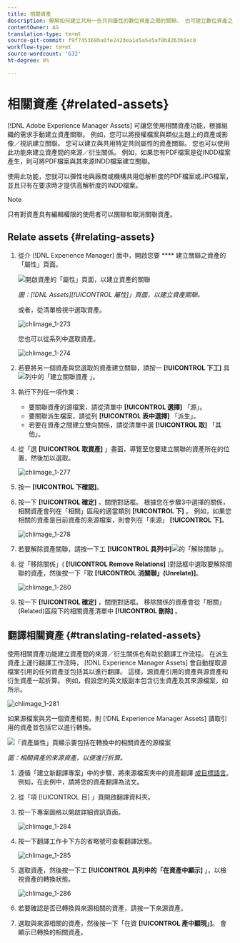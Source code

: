 ```yaml
---
title: 相關資產
description: 瞭解如何建立共用一些共同屬性的數位資產之間的關聯。 也可建立數位資產之間的來源衍生關係。
contentOwner: AG
translation-type: tm+mt
source-git-commit: f9f745369ba0fe242dea1e5a5e5af0b8263b1ec0
workflow-type: tm+mt
source-wordcount: '632'
ht-degree: 0%

---
```



# 相關資產 {#related-assets}

[!DNL Adobe Experience Manager Assets] 可讓您使用相關資產功能，根據組織的需求手動建立資產關聯。 例如，您可以將授權檔案與類似主題上的資產或影像／視訊建立關聯。 您可以建立與共用特定共同屬性的資產關聯。 您也可以使用此功能來建立資產間的來源／衍生關係。 例如，如果您有PDF檔案是從INDD檔案產生，則可將PDF檔案與其來源INDD檔案建立關聯。

使用此功能，您就可以彈性地與廠商或機構共用低解析度的PDF檔案或JPG檔案，並且只有在要求時才提供高解析度的INDD檔案。

>[!NOTE]
>
>只有對資產具有編輯權限的使用者可以關聯和取消關聯資產。

## Relate assets {#relating-assets}

1. 從介 [!DNL Experience Manager] 面中，開啟您要 **** 建立關聯之資產的「屬性」頁面。

   ![開啟資產的「屬性」頁面，以建立資產的關聯](assets/asset-properties-relate-assets.png)

   *圖：[!DNL Assets][!UICONTROL 屬性]」頁面，以建立資產關聯。*

   或者，從清單檢視中選取資產。

   ![chlimage_1-273](assets/chlimage_1-273.png)

   您也可以從系列中選取資產。

   ![chlimage_1-274](assets/chlimage_1-274.png)

1. 若要將另一個資產與您選取的資產建立關聯，請按一 **[!UICONTROL 下工]** 具 ![列中的「建立關聯資產](assets/do-not-localize/link-relate.png) 」。
1. 執行下列任一項作業：

   * 要關聯資產的源檔案，請從清單中 **[!UICONTROL 選擇]** 「源」。
   * 要關聯派生檔案，請從列 **[!UICONTROL 表中選擇]** 「派生」。
   * 若要在資產之間建立雙向關係，請從清單中選 **[!UICONTROL 取]** 「其他」。

1. 從「選 **[!UICONTROL 取資產]** 」畫面，導覽至您要建立關聯的資產所在的位置，然後加以選取。

   ![chlimage_1-277](assets/chlimage_1-277.png)

1. 按一 **[!UICONTROL 下確認]**。
1. 按一下 **[!UICONTROL 確定]** ，關閉對話框。 根據您在步驟3中選擇的關係，相關資產會列在「相關」區段的適當類別 **[!UICONTROL 下]** 。 例如，如果您相關的資產是目前資產的來源檔案，則會列在「來源」 **[!UICONTROL 下]**。

   ![chlimage_1-278](assets/chlimage_1-278.png)

1. 若要解除資產關聯，請按一下工 **[!UICONTROL 具列中]**![的「解除關聯](assets/do-not-localize/link-unrelate-icon.png) 」。

1. 從「移除關係」( **[!UICONTROL Remove Relations]** )對話框中選取要解除關聯的資產，然後按一下「取 **[!UICONTROL 消關聯」(Unrelate)]**。

   ![chlimage_1-280](assets/chlimage_1-280.png)

1. 按一下 **[!UICONTROL 確定]** ，關閉對話框。 移除關係的資產會從「相關」(Related)區段下的相關資產清單中 **[!UICONTROL 刪除]** 。

## 翻譯相關資產 {#translating-related-assets}

使用相關資產功能建立資產間的來源／衍生關係也有助於翻譯工作流程。 在派生資產上運行翻譯工作流時， [!DNL Experience Manager Assets] 會自動提取源檔案引用的任何資產並包括其以進行翻譯。 這樣，源資產引用的資產與源資產和衍生資產一起折算。 例如，假設您的英文版副本包含衍生資產及其來源檔案，如所示。

![chlimage_1-281](assets/chlimage_1-281.png)

如果源檔案與另一個資產相關，則 [!DNL Experience Manager Assets] 讀取引用的資產並包括它以進行轉換。

![「資產屬性」頁顯示要包括在轉換中的相關資產的源檔案](assets/asset-properties-source-asset.png)

*圖：相關資產的來源資產，以便進行折算。*

1. 遵循「建立新翻譯專案」中的步驟，將來源檔案夾中的資產翻譯 [成目標語言](translation-projects.md#create-a-new-translation-project)。 例如，在此例中，請將您的資產翻譯為法文。

1. 從「項 [!UICONTROL 目] 」頁開啟翻譯資料夾。

1. 按一下專案圖格以開啟詳細資訊頁面。

   ![chlimage_1-284](assets/chlimage_1-284.png)

1. 按一下翻譯工作卡下方的省略號可查看翻譯狀態。

   ![chlimage_1-285](assets/chlimage_1-285.png)

1. 選取資產，然後按一下工 **[!UICONTROL 具列中的「在資產中顯示]** 」，以檢視資產的轉換狀態。

   ![chlimage_1-286](assets/chlimage_1-286.png)

1. 若要確認是否已轉換與來源相關的資產，請按一下來源資產。

1. 選取與來源相關的資產，然後按一下「在資 **[!UICONTROL 產中顯現」]**。 會顯示已轉換的相關資產。
